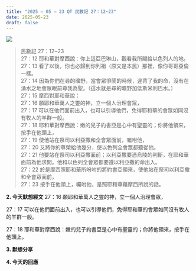 ```yaml
---
title: "2025 – 05 – 23 QT 民數記 27：12~23"
date: 2025-05-23
draft: false
---
```


![](/images/qt.jpg)

> 民數記 27：12\~23  
> 27：12 耶和華對摩西說：你上這亞巴琳山，觀看我所賜給以色列人的地。  
> 27：13 看了以後，你也必歸到你列祖（原文是本民）那裡，像你哥哥亞倫一樣。  
> 27：14 因為你們在尋的曠野，當會眾爭鬧的時候，違背了我的命，沒有在湧水之地會眾眼前尊我為聖。（這水就是尋的曠野加低斯米利巴水。）  
> 27：15 摩西對耶和華說：  
> 27：16 願耶和華萬人之靈的神，立一個人治理會眾，  
> 27：17 可以在他們面前出入，也可以引導他們，免得耶和華的會眾如同沒有牧人的羊群一般。  
> 27：18 耶和華對摩西說：嫩的兒子約書亞是心中有聖靈的；你將他領來，按手在他頭上，  
> 27：19 使他站在祭司以利亞撒和全會眾面前，囑咐他，  
> 27：20 又將你的尊榮給他幾分，使以色列全會眾都聽從他。  
> 27：21 他要站在祭司以利亞撒面前；以利亞撒要憑烏陵的判斷，在耶和華面前為他求問。他和以色列全會眾都要遵以利亞撒的命出入。  
> 27：22 於是摩西照耶和華所吩咐的將約書亞領來，使他站在祭司以利亞撒和全會眾面前，  
> 27：23 按手在他頭上，囑咐他，是照耶和華藉摩西所說的話。  

**2. 今天默想經文**
27：16 願耶和華萬人之靈的神，立一個人治理會眾，

27：17 可以在他們面前出入，也可以引導他們，免得耶和華的會眾如同沒有牧人的羊群一般。

27：18 耶和華對摩西說：嫩的兒子約書亞是心中有聖靈的；你將他領來，按手在他頭上，



**3. 默想分享**

**4. 今天的回應**

